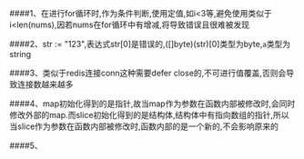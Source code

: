 ####1、在进行for循环时,作为条件判断,使用定值,如i<3等,避免使用类似于i<len(nums),因若nums在for循环中有增减,将导致错误且很难被发现

####2、str := "123",表达式str[0]是错误的,([]byte)(str)[0]类型为byte,`a`类型为string

####3、类似于redis连接conn这种需要defer close的,不可进行值覆盖,否则会导致连接数越来越多

####4、map初始化得到的是指针,故当map作为参数在函数内部被修改时,会同时修改外部的map.而slice初始化得到的是结构体,结构体中有指向数组的指针,所以当slice作为参数在函数内部被修改时,函数内部的是一个新的,不会影响原来的

####5、